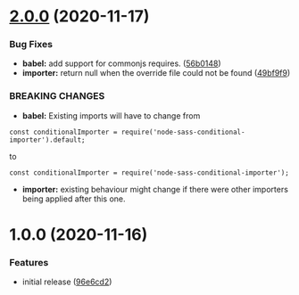 # [2.0.0](https://github.com/codebymikey/node-sass-conditional-importer/compare/v1.0.0...v2.0.0) (2020-11-17)


### Bug Fixes

* **babel:** add support for commonjs requires. ([56b0148](https://github.com/codebymikey/node-sass-conditional-importer/commit/56b01481268c44a0dbb7a8b40125f0354ae6d0e9))
* **importer:** return null when the override file could not be found ([49bf9f9](https://github.com/codebymikey/node-sass-conditional-importer/commit/49bf9f9744f8667adae74080bad951c624d0dc01))


### BREAKING CHANGES

* **babel:** Existing imports will have to change from
```
const conditionalImporter = require('node-sass-conditional-importer').default;
```
to
```
const conditionalImporter = require('node-sass-conditional-importer');
```
* **importer:** existing behaviour might change if there were other importers being applied after
this one.

# 1.0.0 (2020-11-16)


### Features

* initial release ([96e6cd2](https://github.com/codebymikey/node-sass-conditional-importer/commit/96e6cd2fb8b9f5089f79e249828fe1463d85dff6))
